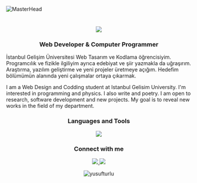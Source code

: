 ![MasterHead](https://wallpaperaccess.com/full/2671300.jpg)
<h1 align="center">
    <img src="https://readme-typing-svg.herokuapp.com/?font=Ubuntu&size=35&center=true&vCenter=true&width=500&height=70&duration=3000&lines=Hi+There!+👋;+I'm+Yusuf!;" />
</h1>
<h3 align="center">Web Developer & Computer Programmer</h3>

<p>İstanbul Gelişim Üniversitesi Web Tasarım ve Kodlama öğrencisiyim. Programcılık ve fizikle ilgiliyim ayrıca edebiyat ve şiir yazmakla da uğraşırım. Araştırma, yazılım geliştirme ve yeni projeler üretmeye açığım. Hedefim bölümümün alanında yeni çalışmalar ortaya çıkarmak.


I am a Web Design and Codding student at Istanbul Gelisim University. I'm interested in programming and physics. I also write and poetry. I am open to research, software development and new projects. My goal is to reveal new works in the field of my department.</p>

<h3 align="center">Languages and Tools</h3>
<p align="center">
  <img src="https://skillicons.dev/icons?i=html,css,javascript,bootstrap,jquery,php,java,python,linux,ubuntu,vscode,sublime,github,git,flask,mysql,postgresql,sqlite" />
</p>

<h3 align="center">Connect with me</h3>
<p align="center">  <a href="https://www.linkedin.com/in/yusuf-t-296635232/" target="_blank">
    <img src="https://img.shields.io/badge/LinkedIn-0077B5?style=for-the-badge&logo=linkedin&logoColor=white" target="_blank" />
  </a>
    <a href="mailto:yusufturlu@proton.me">
    <img src="https://img.shields.io/badge/Gmail-333333?style=for-the-badge&logo=gmail&logoColor=red" />
  </a></p>

<p align="center"  ><img align="center" src="https://github-readme-stats.vercel.app/api/top-langs?username=yusufturlu&show_icons=true&locale=en&layout=compact" alt="yusufturlu" /></p>


